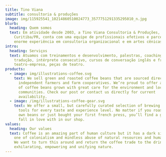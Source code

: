 ```yaml
---
title: Tino Viana
subtitle: consultoria & produções
image: img/115925541_10214860510024773_3577751291335295010_n.jpg
blurb:
  heading: Quem somos
  text: Em atividade desde 2003, a Tino Viana Consultoria & Produções, sediada em
    Curitiba/PR, conta com uma equipe de profissionais efetivos e parceiros com
    enorme experiência em consultoria organizacional e em artes cênicas.
intro:
  heading: Serviços
  text: Atuamos com treinamentos e desenvolvimento, palestras, coaching, mentoria,
    tradução, intérprete consecutivo, cursos de conversação inglês e francês,
    teatro-empresa, peças de teatro.
products:
  - image: img/illustrations-coffee.svg
    text: We sell green and roasted coffee beans that are sourced directly from
      independent farmers and farm cooperatives. We’re proud to offer a variety
      of coffee beans grown with great care for the environment and local
      communities. Check our post or contact us directly for current
      availability.
  - image: /img/illustrations-coffee-gear.svg
    text: We offer a small, but carefully curated selection of brewing gear and
      tools for every taste and experience level. No matter if you roast your
      own beans or just bought your first french press, you’ll find a gadget to
      fall in love with in our shop.
values:
  heading: Our values
  text: Coffee is an amazing part of human culture but it has a dark side too –
    one of colonialism and mindless abuse of natural resources and human lives.
    We want to turn this around and return the coffee trade to the drink’s
    exhilarating, empowering and unifying nature.
---
```

